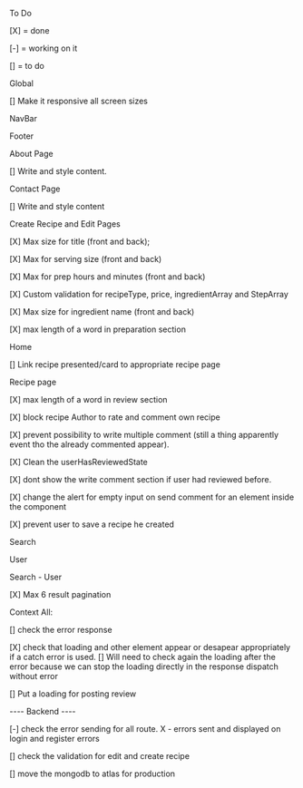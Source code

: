 To Do

[X] = done 

[-] = working on it 

[] = to do 

Global

[] Make it responsive all screen sizes

NavBar

Footer

About Page

[] Write and style content.

Contact Page

[] Write and style content

Create Recipe and Edit Pages

[X] Max size for title (front and back); 

[X] Max for serving size (front and back) 

[X] Max for prep hours and minutes (front and back) 

[X] Custom validation for recipeType, price, ingredientArray and StepArray

[X] Max size for ingredient name (front and back) 

[X] max length of a word in preparation section 

Home

[] Link recipe presented/card to appropriate recipe page 

Recipe page

[X] max length of a word in review section 

[X] block recipe Author to rate and comment own recipe 

[X] prevent possibility to write multiple comment (still a thing apparently event tho the already commented appear). 

[X] Clean the userHasReviewedState 

[X] dont show the write comment section if user had reviewed before. 

[X] change the alert for empty input on send comment for an element inside the component 

[X] prevent user to save a recipe he created 

Search

User

Search - User

[X] Max 6 result pagination

Context All:

[] check the error response 

[X] check that loading and other element appear or desapear appropriately if a catch error is used. 
[] Will need to check again the loading after the error because we can stop the loading directly in the response dispatch without error

[] Put a loading for posting review


---- Backend ----

[-] check the error sending for all route.
    X - errors sent and displayed on login and register errors

[] check the validation for edit and create recipe 

[] move the mongodb to atlas for production 

